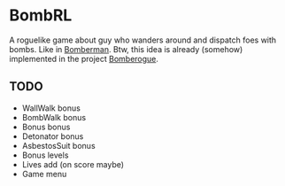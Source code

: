 BombRL
======

A roguelike game about guy who wanders around and dispatch foes with bombs.
Like in [Bomberman](https://en.wikipedia.org/wiki/Bomberman_(1983_video_game)).
Btw, this idea is already (somehow) implemented in the project
[Bomberogue](http://www.alamak0ta.republika.pl/bomberogue.html).
 
TODO
----

* WallWalk bonus
* BombWalk bonus
* Bonus bonus
* Detonator bonus
* AsbestosSuit bonus
* Bonus levels
* Lives add (on score maybe)
* Game menu
